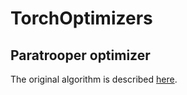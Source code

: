 # TorchOptimizers
## Paratrooper optimizer
The original algorithm is described [here](https://danielhanchen.github.io/optimizers/sota%20optimizers.htm).